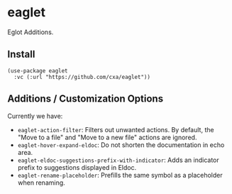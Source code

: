 # eaglet

Eglot Additions.

## Install

```emacs-lisp
(use-package eaglet
  :vc (:url "https://github.com/cxa/eaglet"))
```

## Additions / Customization Options

Currently we have:

- `eaglet-action-filter`: Filters out unwanted actions. By default, the "Move to a file" and "Move to a new file" actions are ignored.
- `eaglet-hover-expand-eldoc`: Do not shorten the documentation in echo area.
- `eaglet-eldoc-suggestions-prefix-with-indicator`: Adds an indicator prefix to suggestions displayed in Eldoc.
- `eaglet-rename-placeholder`: Prefills the same symbol as a placeholder when renaming.
